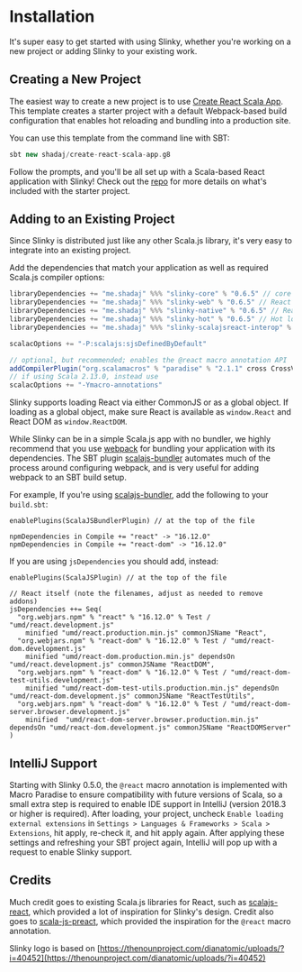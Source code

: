 # Installation
It's super easy to get started with using Slinky, whether you're working on a new project or adding Slinky to your existing work.

## Creating a New Project
The easiest way to create a new project is to use [Create React Scala App](https://github.com/shadaj/create-react-scala-app.g8). This template creates a starter project with a default Webpack-based build configuration that enables hot reloading and bundling into a production site.

You can use this template from the command line with SBT:
```scala
sbt new shadaj/create-react-scala-app.g8
```

Follow the prompts, and you'll be all set up with a Scala-based React application with Slinky! Check out the [repo](https://github.com/shadaj/create-react-scala-app.g8) for more details on what's included with the starter project.

## Adding to an Existing Project
Since Slinky is distributed just like any other Scala.js library, it's very easy to integrate into an existing project.

Add the dependencies that match your application as well as required Scala.js compiler options:
```scala
libraryDependencies += "me.shadaj" %%% "slinky-core" % "0.6.5" // core React functionality, no React DOM
libraryDependencies += "me.shadaj" %%% "slinky-web" % "0.6.5" // React DOM, HTML and SVG tags
libraryDependencies += "me.shadaj" %%% "slinky-native" % "0.6.5" // React Native components
libraryDependencies += "me.shadaj" %%% "slinky-hot" % "0.6.5" // Hot loading, requires react-proxy package
libraryDependencies += "me.shadaj" %%% "slinky-scalajsreact-interop" % "0.6.5" // Interop with japgolly/scalajs-react

scalacOptions += "-P:scalajs:sjsDefinedByDefault"

// optional, but recommended; enables the @react macro annotation API
addCompilerPlugin("org.scalamacros" % "paradise" % "2.1.1" cross CrossVersion.full)
// if using Scala 2.13.0, instead use
scalacOptions += "-Ymacro-annotations"
```

Slinky supports loading React via either CommonJS or as a global object. If loading as a global object, make sure React is available
as `window.React` and React DOM as `window.ReactDOM`.

While Slinky can be in a simple Scala.js app with no bundler, we highly recommend that you use [webpack](https://webpack.js.org/) for bundling your application with its dependencies. The SBT plugin [scalajs-bundler](https://scalacenter.github.io/scalajs-bundler/) automates much of the process around configuring webpack, and is very useful for adding webpack to an SBT build setup.

For example, If you're using [scalajs-bundler](https://scalacenter.github.io/scalajs-bundler/), add the following to your `build.sbt`:
```
enablePlugins(ScalaJSBundlerPlugin) // at the top of the file

npmDependencies in Compile += "react" -> "16.12.0"
npmDependencies in Compile += "react-dom" -> "16.12.0"
```

If you are using `jsDependencies` you should add, instead:
```
enablePlugins(ScalaJSPlugin) // at the top of the file

// React itself (note the filenames, adjust as needed to remove addons)
jsDependencies ++= Seq(
  "org.webjars.npm" % "react" % "16.12.0" % Test / "umd/react.development.js"
    minified "umd/react.production.min.js" commonJSName "React",
  "org.webjars.npm" % "react-dom" % "16.12.0" % Test / "umd/react-dom.development.js"
    minified "umd/react-dom.production.min.js" dependsOn "umd/react.development.js" commonJSName "ReactDOM",
  "org.webjars.npm" % "react-dom" % "16.12.0" % Test / "umd/react-dom-test-utils.development.js"
    minified "umd/react-dom-test-utils.production.min.js" dependsOn "umd/react-dom.development.js" commonJSName "ReactTestUtils",
  "org.webjars.npm" % "react-dom" % "16.12.0" % Test / "umd/react-dom-server.browser.development.js"
    minified  "umd/react-dom-server.browser.production.min.js" dependsOn "umd/react-dom.development.js" commonJSName "ReactDOMServer"
)
```

## IntelliJ Support
Starting with Slinky 0.5.0, the `@react` macro annotation is implemented with Macro Paradise to ensure compatibility with future versions of Scala, so a small extra step is required to enable IDE support in IntelliJ (version 2018.3 or higher is required). After loading, your project, uncheck `Enable loading external extensions` in `Settings > Languages & Frameworks > Scala > Extensions`, hit apply, re-check it, and hit apply again. After applying these settings and refreshing your SBT project again, IntelliJ will pop up with a request to enable Slinky support.

## Credits
Much credit goes to existing Scala.js libraries for React, such as [scalajs-react](https://github.com/japgolly/scalajs-react), which provided a lot of inspiration for Slinky's design. Credit also goes to [scala-js-preact](https://github.com/LMnet/scala-js-preact), which provided the inspiration for the `@react` macro annotation. 

Slinky logo is based on [https://thenounproject.com/dianatomic/uploads/?i=40452](https://thenounproject.com/dianatomic/uploads/?i=40452)
